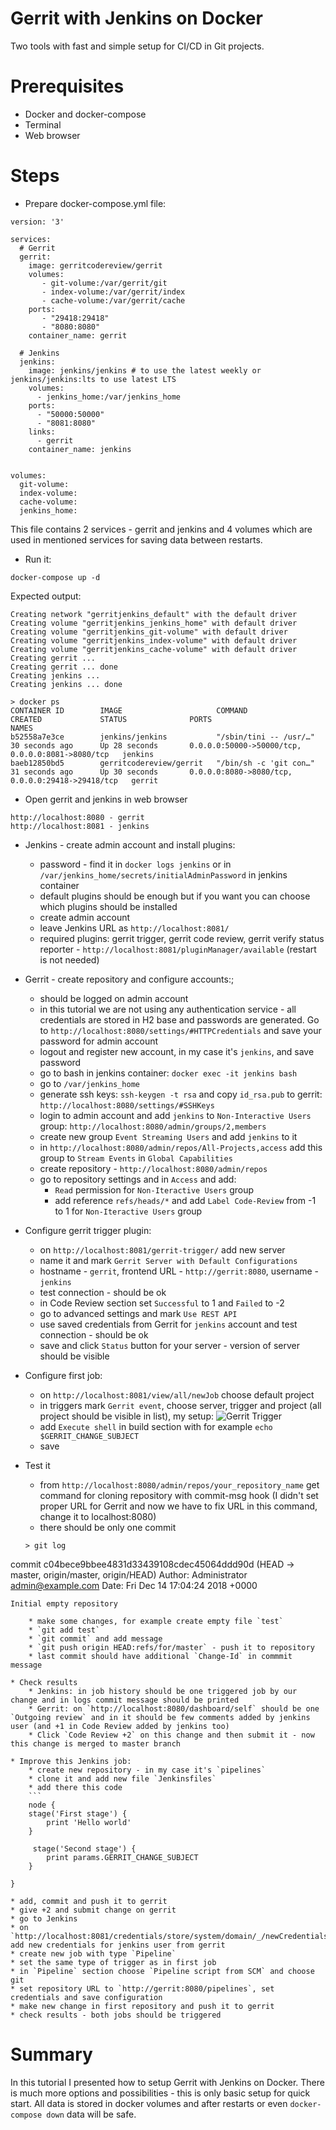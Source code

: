 # Gerrit with Jenkins on Docker

Two tools with fast and simple setup for CI/CD in Git projects.

# Prerequisites

* Docker and docker-compose
* Terminal
* Web browser

# Steps

* Prepare docker-compose.yml file:

```
version: '3'

services:
  # Gerrit
  gerrit:
    image: gerritcodereview/gerrit
    volumes:
       - git-volume:/var/gerrit/git
       - index-volume:/var/gerrit/index
       - cache-volume:/var/gerrit/cache
    ports:
       - "29418:29418"
       - "8080:8080"
    container_name: gerrit

  # Jenkins
  jenkins:
    image: jenkins/jenkins # to use the latest weekly or jenkins/jenkins:lts to use latest LTS
    volumes:
      - jenkins_home:/var/jenkins_home
    ports:
      - "50000:50000"
      - "8081:8080"
    links:
      - gerrit
    container_name: jenkins


volumes:
  git-volume:
  index-volume:
  cache-volume:
  jenkins_home:
```

This file contains 2 services - gerrit and jenkins and 4 volumes which are used in mentioned services for saving data between restarts.

* Run it:

```
docker-compose up -d
```

Expected output:
```
Creating network "gerritjenkins_default" with the default driver
Creating volume "gerritjenkins_jenkins_home" with default driver
Creating volume "gerritjenkins_git-volume" with default driver
Creating volume "gerritjenkins_index-volume" with default driver
Creating volume "gerritjenkins_cache-volume" with default driver
Creating gerrit ... 
Creating gerrit ... done
Creating jenkins ... 
Creating jenkins ... done
```

```
> docker ps
CONTAINER ID        IMAGE                     COMMAND                  CREATED             STATUS              PORTS                                              NAMES
b52558a7e3ce        jenkins/jenkins           "/sbin/tini -- /usr/…"   30 seconds ago      Up 28 seconds       0.0.0.0:50000->50000/tcp, 0.0.0.0:8081->8080/tcp   jenkins
baeb12850bd5        gerritcodereview/gerrit   "/bin/sh -c 'git con…"   31 seconds ago      Up 30 seconds       0.0.0.0:8080->8080/tcp, 0.0.0.0:29418->29418/tcp   gerrit

```

* Open gerrit and jenkins in web browser

```
http://localhost:8080 - gerrit
http://localhost:8081 - jenkins
```

* Jenkins - create admin account and install plugins:
    * password - find it in `docker logs jenkins` or in `/var/jenkins_home/secrets/initialAdminPassword` in jenkins container
    * default plugins should be enough but if you want you can choose which plugins should be installed
    * create admin account
    * leave Jenkins URL as `http://localhost:8081/`
    * required plugins: gerrit trigger, gerrit code review, gerrit verify status reporter - `http://localhost:8081/pluginManager/available` (restart is not needed)

* Gerrit - create repository and configure accounts:;
    * should be logged on admin account
    * in this tutorial we are not using any authentication service - all credentials are stored in H2 base and passwords are generated. Go to `http://localhost:8080/settings/#HTTPCredentials` and save your password for admin account
    * logout and register new account, in my case it's `jenkins`, and save password
    * go to bash in jenkins container: `docker exec -it jenkins bash`
    * go to `/var/jenkins_home`
    * generate ssh keys: `ssh-keygen -t rsa` and copy `id_rsa.pub` to gerrit: `http://localhost:8080/settings/#SSHKeys`
    * login to admin account and add `jenkins` to `Non-Interactive Users` group: `http://localhost:8080/admin/groups/2,members`
    * create new group `Event Streaming Users` and add `jenkins` to it
    * in `http://localhost:8080/admin/repos/All-Projects,access` add this group to `Stream Events` in `Global Capabilities`
    * create repository - `http://localhost:8080/admin/repos`
    * go to repository settings and in `Access` and add:
        * `Read` permission for `Non-Iteractive Users` group
        * add reference `refs/heads/*` and add `Label Code-Review` from -1 to 1 for `Non-Iteractive Users` group

* Configure gerrit trigger plugin:
    * on `http://localhost:8081/gerrit-trigger/` add new server
    * name it and mark `Gerrit Server with Default Configurations`
    * hostname - `gerrit`, frontend URL - `http://gerrit:8080`, username - `jenkins`
    * test connection - should be ok
    * in Code Review section set `Successful` to 1 and `Failed` to -2
    * go to advanced settings and mark `Use REST API`
    * use saved credentials from Gerrit for `jenkins` account and test connection - should be ok
    * save and click `Status` button for your server - version of server should be visible
    
* Configure first job:
    * on `http://localhost:8081/view/all/newJob` choose default project
    * in triggers mark `Gerrit event`, choose server, trigger and project (all project should be visible in list), my setup:
    ![Gerrit Trigger](/gerrit_trigger.png)
    * add `Execute shell` in build section with for example `echo $GERRIT_CHANGE_SUBJECT`
    * save

* Test it
    * from `http://localhost:8080/admin/repos/your_repository_name` get command for cloning repository with commit-msg hook (I didn't set proper URL for Gerrit and now we have to fix URL in this command, change it to localhost:8080)
    * there should be only one commit
    ```
    > git log
commit c04bece9bbee4831d33439108cdec45064ddd90d (HEAD -> master, origin/master, origin/HEAD)
Author: Administrator <admin@example.com>
Date:   Fri Dec 14 17:04:24 2018 +0000

    Initial empty repository
```
    * make some changes, for example create empty file `test`
    * `git add test`
    * `git commit` and add message
    * `git push origin HEAD:refs/for/master` - push it to repository
    * last commit should have additional `Change-Id` in commmit message

* Check results
    * Jenkins: in job history should be one triggered job by our change and in logs commit message should be printed
    * Gerrit: on `http://localhost:8080/dashboard/self` should be one `Outgoing review` and in it should be few comments added by jenkins user (and +1 in Code Review added by jenkins too)
    * Click `Code Review +2` on this change and then submit it - now this change is merged to master branch
    
* Improve this Jenkins job:
    * create new repository - in my case it's `pipelines`
    * clone it and add new file `Jenkinsfiles`
    * add there this code
    ```
    node {
    stage('First stage') {
        print 'Hello world'
    }
    
     stage('Second stage') {
        print params.GERRIT_CHANGE_SUBJECT
    }

}
```
    * add, commit and push it to gerrit
    * give +2 and submit change on gerrit
    * go to Jenkins
    * on `http://localhost:8081/credentials/store/system/domain/_/newCredentials` add new credentials for jenkins user from gerrit
    * create new job with type `Pipeline`
    * set the same type of trigger as in first job
    * in `Pipeline` section choose `Pipeline script from SCM` and choose git
    * set repository URL to `http://gerrit:8080/pipelines`, set credentials and save configuration
    * make new change in first repository and push it to gerrit
    * check results - both jobs should be triggered
    
# Summary

In this tutorial I presented how to setup Gerrit with Jenkins on Docker. There is much more options and possibilities - this is only basic setup for quick start.
All data is stored in docker volumes and after restarts or even `docker-compose down` data will be safe. 
